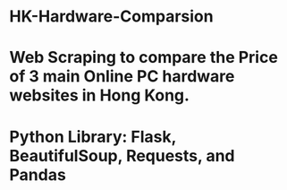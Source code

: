 # HK-Hardware-Comparsion
# Web Scraping to compare the Price of 3 main Online PC hardware websites in Hong Kong.
# Python Library: Flask, BeautifulSoup, Requests, and Pandas

